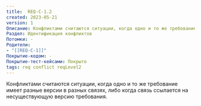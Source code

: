 ```yaml
---
title:  REQ-C-1.2
created: 2023-05-21
version: 1
Описание: Конфликтами считаются ситуации, когда одно и то же требование имеет разные версии в разных связях, либо когда связь ссылается на несуществующую версию требования.
Раздел: Идентификация конфликтов 
Потомки: -
Родители: 
- "[[REQ-C-1]]"
Покрытие-кодом: -
Покрытие-тест-кейсами: Покрыто
tags: req conflict reqLevel2
---
```


Конфликтами считаются ситуации, когда одно и то же требование имеет разные версии в разных связях, либо когда связь ссылается на несуществующую версию требования.
